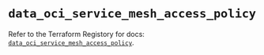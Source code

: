 # `data_oci_service_mesh_access_policy`

Refer to the Terraform Registory for docs: [`data_oci_service_mesh_access_policy`](https://registry.terraform.io/providers/oracle/oci/6.18.0/docs/data-sources/service_mesh_access_policy).
